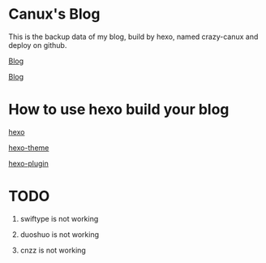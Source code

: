 # Canux's Blog

This is the backup data of my blog, build by hexo, named crazy-canux and deploy on github.

[Blog](http://crazy-canux.github.io/)

[Blog](http://canuxcheng.com)

# How to use hexo build your blog

[hexo](http://canuxcheng.com/2016/03/22/Hexo/)

[hexo-theme](http://canuxcheng.com/2016/03/24/Hexo%E4%B8%BB%E9%A2%98/)

[hexo-plugin](http://canuxcheng.com/2016/04/06/Hexo%E6%8F%92%E4%BB%B6/)

# TODO

1. swiftype is not working

2. duoshuo is not working

3. cnzz is not working
